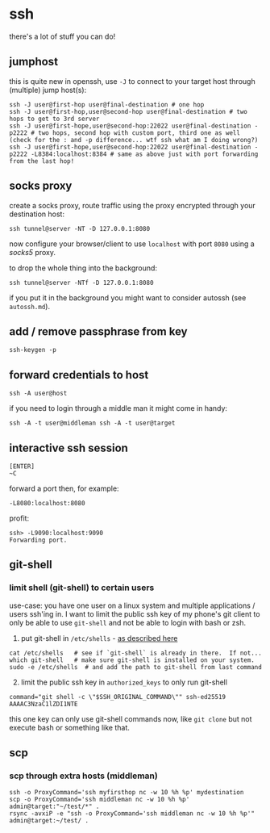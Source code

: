 # ssh

there's a lot of stuff you can do!

## jumphost

this is quite new in openssh, use `-J` to connect to your target host through (multiple) jump host(s):

```
ssh -J user@first-hop user@final-destination # one hop
ssh -J user@first-hop,user@second-hop user@final-destination # two hops to get to 3rd server
ssh -J user@first-hope,user@second-hop:22022 user@final-destination -p2222 # two hops, second hop with custom port, third one as well (check for the : and -p difference... wtf ssh what am I doing wrong?)
ssh -J user@first-hope,user@second-hop:22022 user@final-destination -p2222 -L8384:localhost:8384 # same as above just with port forwarding from the last hop!
```

## socks proxy

create a socks proxy, route traffic using the proxy encrypted through your destination host:

```
ssh tunnel@server -NT -D 127.0.0.1:8080
```

now configure your browser/client to use `localhost` with port `8080` using a *socks5* proxy.

to drop the whole thing into the background:

```
ssh tunnel@server -NTf -D 127.0.0.1:8080
```

if you put it in the background you might want to consider autossh (see `autossh.md`).


## add / remove passphrase from key

```
ssh-keygen -p
```

## forward credentials to host

```
ssh -A user@host
```

if you need to login through a middle man it might come in handy:

```
ssh -A -t user@middleman ssh -A -t user@target
```

## interactive ssh session

```
[ENTER]
~C
```

forward a port then, for example:

```
-L8080:localhost:8080
```

profit:

```
ssh> -L9090:localhost:9090
Forwarding port.
```

## git-shell

### limit shell (git-shell) to certain users

use-case: you have one user on a linux system and multiple applications / users ssh'ing in. I want to limit the public ssh key of my phone's git client to only be able to use `git-shell` and not be able to login with bash or zsh.

1. put git-shell in `/etc/shells` - [as described here](https://git-scm.com/book/en/v2/Git-on-the-Server-Setting-Up-the-Server)

```
cat /etc/shells   # see if `git-shell` is already in there.  If not...
which git-shell   # make sure git-shell is installed on your system.
sudo -e /etc/shells  # and add the path to git-shell from last command
```

2. limit the public ssh key in `authorized_keys` to only run git-shell

```
command="git shell -c \"$SSH_ORIGINAL_COMMAND\"" ssh-ed25519 AAAAC3NzaC1lZDI1NTE
```

this one key can only use git-shell commands now, like `git clone` but not execute bash or something like that.

## scp

### scp through extra hosts (middleman)

```
ssh -o ProxyCommand='ssh myfirsthop nc -w 10 %h %p' mydestination
scp -o ProxyCommand='ssh middleman nc -w 10 %h %p' admin@target:"~/test/*" .
rsync -avxiP -e "ssh -o ProxyCommand='ssh middleman nc -w 10 %h %p'" admin@target:~/test/ .
```
